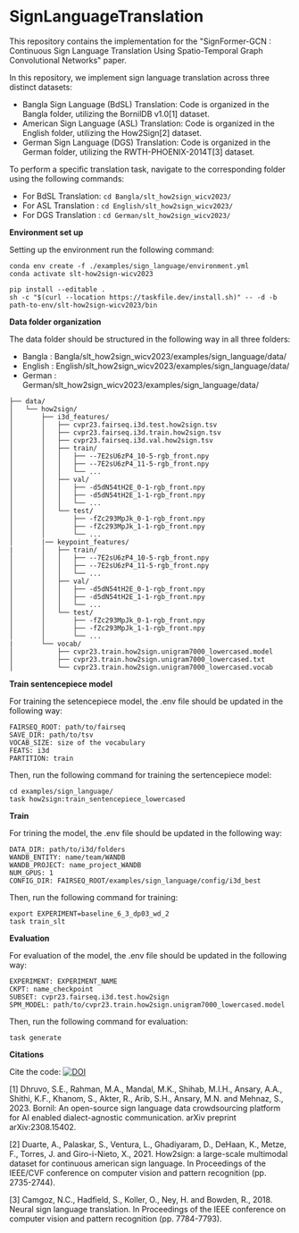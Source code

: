 # SignLanguageTranslation

This repository contains the implementation for the "SignFormer-GCN : Continuous Sign Language Translation Using Spatio-Temporal Graph Convolutional Networks" paper. 

In this repository, we implement sign language translation across three distinct datasets:

- Bangla Sign Language (BdSL) Translation: Code is organized in the Bangla folder, utilizing the BornilDB v1.0[1] dataset.
- American Sign Language (ASL) Translation: Code is organized in the English folder, utilizing the How2Sign[2] dataset.
- German Sign Language (DGS) Translation: Code is organized in the German folder, utilizing the RWTH-PHOENIX-2014T[3] dataset.

To perform a specific translation task, navigate to the corresponding folder using the following commands:
- For BdSL Translation: ```cd Bangla/slt_how2sign_wicv2023/```
- For ASL Translation : ```cd English/slt_how2sign_wicv2023/```
- For DGS Translation : ```cd German/slt_how2sign_wicv2023/```


**Environment set up** 

Setting up the environment run the following command:
```
conda env create -f ./examples/sign_language/environment.yml
conda activate slt-how2sign-wicv2023

pip install --editable .
sh -c "$(curl --location https://taskfile.dev/install.sh)" -- -d -b path-to-env/slt-how2sign-wicv2023/bin
```


**Data folder organization** 

The data folder should be structured in the following way in all three folders:

- Bangla : Bangla/slt_how2sign_wicv2023/examples/sign_language/data/
- English : English/slt_how2sign_wicv2023/examples/sign_language/data/
- German : German/slt_how2sign_wicv2023/examples/sign_language/data/

```
├── data/
│   └── how2sign/
│       ├── i3d_features/
│       │   ├── cvpr23.fairseq.i3d.test.how2sign.tsv
│       │   ├── cvpr23.fairseq.i3d.train.how2sign.tsv
│       │   ├── cvpr23.fairseq.i3d.val.how2sign.tsv
│       │   ├── train/
│       │   │   ├── --7E2sU6zP4_10-5-rgb_front.npy
│       │   │   ├── --7E2sU6zP4_11-5-rgb_front.npy
│       │   │   └── ...
│       │   ├── val/
│       │   │   ├── -d5dN54tH2E_0-1-rgb_front.npy
│       │   │   ├── -d5dN54tH2E_1-1-rgb_front.npy
│       │   │   └── ...
│       │   └── test/
│       │       ├── -fZc293MpJk_0-1-rgb_front.npy
│       │       ├── -fZc293MpJk_1-1-rgb_front.npy
│       │       └── ...
│       |── keypoint_features/
|       │   ├── train/
│       │   │   ├── --7E2sU6zP4_10-5-rgb_front.npy
│       │   │   ├── --7E2sU6zP4_11-5-rgb_front.npy
│       │   │   └── ...
│       │   ├── val/
│       │   │   ├── -d5dN54tH2E_0-1-rgb_front.npy
│       │   │   ├── -d5dN54tH2E_1-1-rgb_front.npy
│       │   │   └── ...
│       │   └── test/
│       │       ├── -fZc293MpJk_0-1-rgb_front.npy
│       │       ├── -fZc293MpJk_1-1-rgb_front.npy
│       │       └── ...    
|       └── vocab/
│           ├── cvpr23.train.how2sign.unigram7000_lowercased.model 
│           ├── cvpr23.train.how2sign.unigram7000_lowercased.txt
│           └── cvpr23.train.how2sign.unigram7000_lowercased.vocab

```


**Train sentencepiece model** 

For training the setencepiece model, the .env file should be updated in the following way:
```
FAIRSEQ_ROOT: path/to/fairseq
SAVE_DIR: path/to/tsv
VOCAB_SIZE: size of the vocabulary
FEATS: i3d
PARTITION: train
```

Then, run the following command for training the sertencepiece model:
```
cd examples/sign_language/
task how2sign:train_sentencepiece_lowercased
```


**Train** 

For trining the model, the .env file should be updated in the following way:
```
DATA_DIR: path/to/i3d/folders
WANDB_ENTITY: name/team/WANDB
WANDB_PROJECT: name_project_WANDB
NUM_GPUS: 1
CONFIG_DIR: FAIRSEQ_ROOT/examples/sign_language/config/i3d_best
```

Then, run the following command for training:
```
export EXPERIMENT=baseline_6_3_dp03_wd_2
task train_slt
```


**Evaluation** 

For evaluation of the model, the .env file should be updated in the following way:
```
EXPERIMENT: EXPERIMENT_NAME
CKPT: name_checkpoint
SUBSET: cvpr23.fairseq.i3d.test.how2sign
SPM_MODEL: path/to/cvpr23.train.how2sign.unigram7000_lowercased.model
```

Then, run the following command for evaluation:
```
task generate
```

**Citations**

Cite the code: [![DOI](https://zenodo.org/badge/778111209.svg)](https://doi.org/10.5281/zenodo.13937815)


[1] Dhruvo, S.E., Rahman, M.A., Mandal, M.K., Shihab, M.I.H., Ansary, A.A., Shithi, K.F., Khanom, S., Akter, R., Arib, S.H., Ansary, M.N. and Mehnaz, S., 2023. Bornil: An open-source sign language data crowdsourcing platform for AI enabled dialect-agnostic communication. arXiv preprint arXiv:2308.15402.

[2] Duarte, A., Palaskar, S., Ventura, L., Ghadiyaram, D., DeHaan, K., Metze, F., Torres, J. and Giro-i-Nieto, X., 2021. How2sign: a large-scale multimodal dataset for continuous american sign language. In Proceedings of the IEEE/CVF conference on computer vision and pattern recognition (pp. 2735-2744).

[3] Camgoz, N.C., Hadfield, S., Koller, O., Ney, H. and Bowden, R., 2018. Neural sign language translation. In Proceedings of the IEEE conference on computer vision and pattern recognition (pp. 7784-7793).
